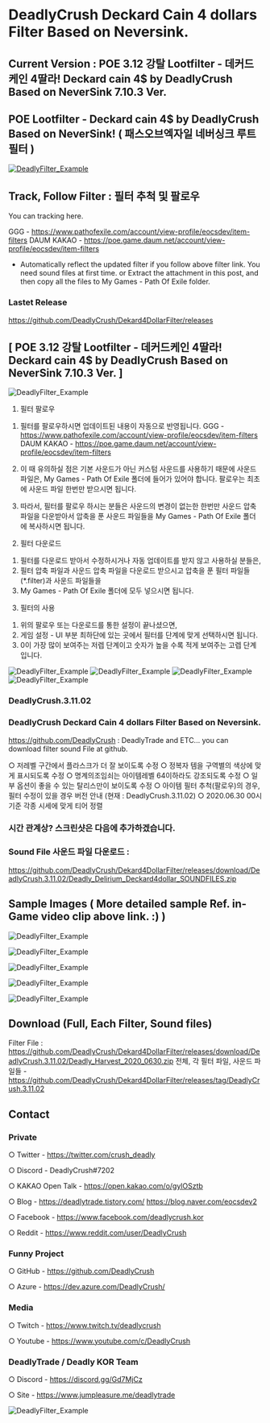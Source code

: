 # DeadlyCrush Deckard Cain 4 dollars Filter Based on Neversink.

## Current Version : POE 3.12 강탈 Lootfilter - 데커드케인 4딸라! Deckard cain 4$ by DeadlyCrush Based on NeverSink 7.10.3 Ver.

## POE Lootfilter - Deckard cain 4$ by DeadlyCrush Based on NeverSink! ( 패스오브엑자일 네버싱크 루트 필터 )
[![DeadlyFilter_Example](https://postfiles.pstatic.net/MjAyMDA0MDhfMjkz/MDAxNTg2MzI1MDE2NjIy.ZQaMP7dRKbTMBcrr7IGTyg1VnkDrLRoATqHBA0S1aI8g.K9kehAa06biZLyCtTAGrUe6kAn3zYMSzIoH-BKs1Ipcg.JPEG.eocsdev2/Deadly_2020_0408_006.jpg?type=w773)](https://youtu.be/xuvF_PzsMwk)

## Track, Follow Filter : 필터 추척 및 팔로우
You can tracking here.

GGG - https://www.pathofexile.com/account/view-profile/eocsdev/item-filters
DAUM KAKAO - https://poe.game.daum.net/account/view-profile/eocsdev/item-filters

* Automatically reflect the updated filter if you follow above filter link. You need sound files at first time.
or Extract the attachment in this post, and then copy all the files to My Games - Path Of Exile folder.

### Lastet Release
https://github.com/DeadlyCrush/Dekard4DollarFilter/releases

## [ POE 3.12 강탈 Lootfilter - 데커드케인 4딸라! Deckard cain 4$ by DeadlyCrush Based on NeverSink 7.10.3 Ver. ]

![DeadlyFilter_Example](https://postfiles.pstatic.net/MjAyMDEwMDFfMTkz/MDAxNjAxNTU4MTcwMTE3.dgoJ-bChPywA5SC18HAxLguzaC4oP9da4GtI-mLG7Scg.k3xdQdkTft3Z5Wa9z2mMYwOatFLAD3mhKHycRg3nE18g.PNG.eocsdev2/Deadly_2020_1001_001.png?type=w773)

1. 필터 팔로우

1) 필터를 팔로우하시면 업데이트된 내용이 자동으로 반영됩니다.
GGG - https://www.pathofexile.com/account/view-profile/eocsdev/item-filters
DAUM KAKAO - https://poe.game.daum.net/account/view-profile/eocsdev/item-filters

2) 이 때 유의하실 점은 기본 사운드가 아닌 커스텀 사운드를 사용하기 때문에 사운드 파일은,
My Games - Path Of Exile 폴더에 들어가 있어야 합니다. 팔로우는 최초에 사운드 파일 한번만 받으시면 됩니다.

3) 따라서, 필터를 팔로우 하시는 분들은 사운드의 변경이 없는한 한번만 사운드 압축파일을 다운받아서 압축을 푼 사운드 파일들을 My Games - Path Of Exile 폴더에 복사하시면 됩니다.

2. 필터 다운로드

1) 필터를 다운로드 받아서 수정하시거나 자동 업데이트를 받지 않고 사용하실 분들은,
2) 필터 압축 파일과 사운드 압축 파일을 다운로드 받으시고 압축을 푼 필터 파일들(*.filter)과 사운드 파일들을
3) My Games - Path Of Exile 폴더에 모두 넣으시면 됩니다.

3. 필터의 사용

1) 위의 팔로우 또는 다운로드를 통한 설정이 끝나셨으면,
2) 게임 설정 - UI 부분 최하단에 있는 곳에서 필터를 단계에 맞게 선택하시면 됩니다.
3) 0이 가장 많이 보여주는 저렙 단계이고 숫자가 높을 수록 적게 보여주는 고렙 단계입니다.

![DeadlyFilter_Example](https://postfiles.pstatic.net/MjAyMDA2MjNfMjMx/MDAxNTkyODg1OTQ5MTQ3.z3eirRGTG79J2FcOCr_S8yykmdzPCb-mGek0sik8z1Ug.Y31wkHLWJDqKOusfrVUewiYRf2wOcuP7g-SP1dD02JIg.PNG.eocsdev2/Deadly_2020_0623_002.png?type=w773)
![DeadlyFilter_Example](https://postfiles.pstatic.net/MjAyMDA2MjNfMTAw/MDAxNTkyODg1OTQ5MTQ4._kd8q1CvyQiXNEY5d-6hP6_yA2YQaUSr-LjvBueTthMg.GNbccVNdvkpeBxGf60J0DOoscmgAuSPcbH7hkw2kvKgg.PNG.eocsdev2/Deadly_2020_0623_003.png?type=w773)
![DeadlyFilter_Example](https://postfiles.pstatic.net/MjAyMDA2MjNfMTYw/MDAxNTkyODg1OTQ5MTUx.5sZJeQMY7_tBrJ7dE8mGYwT7a47HSbu5v2l9sLlES3sg.ocsYL5fDjZB1RA615rIEs_P9sb6LS0WBGEWeiuGdMLAg.PNG.eocsdev2/Deadly_2020_0623_004.png?type=w773)
![DeadlyFilter_Example](https://postfiles.pstatic.net/MjAyMDA2MjNfNTYg/MDAxNTkyODg1OTQ5MTQ1.AJjK2GH-s4ScTWs6ApRt2EFl7dhnCpU_c9WzvYn42vAg.0dU1nyCHTYpSpcUQbww5wr3e5OFM5f6FLirEkQcEEdEg.PNG.eocsdev2/Deadly_2020_0623_005.png?type=w773)

### DeadlyCrush.3.11.02
### DeadlyCrush Deckard Cain 4 dollars Filter Based on Neversink.
https://github.com/DeadlyCrush : DeadlyTrade and ETC...
you can download filter sound File at github.

○ 저레벨 구간에서 플라스크가 더 잘 보이도록 수정
○ 정복자 템을 구역별의 색상에 맞게 표시되도록 수정
○ 명계의조임쇠는 아이템레벨 64이하라도 강조되도록 수정
○ 일부 옵션이 좋을 수 있는 탈리스만이 보이도록 수정
○ 아이템 필터 추척(팔로우)의 경우, 필터 수정이 있을 경우 버전 안내 (현재 : DeadlyCrush.3.11.02)
○ 2020.06.30 00시 기준 각종 시세에 맞게 티어 정렬

### 시간 관계상? 스크린샷은 다음에 추가하겠습니다.

### Sound File 사운드 파일 다운로드 :
https://github.com/DeadlyCrush/Dekard4DollarFilter/releases/download/DeadlyCrush.3.11.02/Deadly_Delirium_Deckard4dollar_SOUNDFILES.zip

## Sample Images ( More detailed sample Ref. in-Game video clip above link. :) )

![DeadlyFilter_Example](https://img1.daumcdn.net/thumb/R1280x0/?scode=mtistory2&fname=https%3A%2F%2Fk.kakaocdn.net%2Fdn%2FoErSV%2FbtqDkyEItdT%2FpIU1Kx3y70jynGPvB5cne1%2Fimg.png)

![DeadlyFilter_Example](https://img1.daumcdn.net/thumb/R1280x0/?scode=mtistory2&fname=https%3A%2F%2Fk.kakaocdn.net%2Fdn%2FdlJSs2%2FbtqDkzjhQJy%2FNhilVi60BJbUfiNJaIQlE0%2Fimg.png)

![DeadlyFilter_Example](https://img1.daumcdn.net/thumb/R1280x0/?scode=mtistory2&fname=https%3A%2F%2Fk.kakaocdn.net%2Fdn%2FbRcdIY%2FbtqDia53BpX%2FKAgAGfHNVVJpL25H4EWjR1%2Fimg.png)

![DeadlyFilter_Example](https://img1.daumcdn.net/thumb/R1280x0/?scode=mtistory2&fname=https%3A%2F%2Fk.kakaocdn.net%2Fdn%2FvFCFW%2FbtqDkzwQQbC%2FsKHGgqm8G0PRzdE0LS79GK%2Fimg.png)

![DeadlyFilter_Example](https://img1.daumcdn.net/thumb/R1280x0/?scode=mtistory2&fname=https%3A%2F%2Fk.kakaocdn.net%2Fdn%2FbBCKpH%2FbtqDg4LZ3vL%2FfAVcfKy9AsTGE2M470F9ck%2Fimg.png)

## Download (Full, Each Filter, Sound files)

Filter File : https://github.com/DeadlyCrush/Dekard4DollarFilter/releases/download/DeadlyCrush.3.11.02/Deadly_Harvest_2020_0630.zip
전체, 각 필터 파일, 사운드 파일들 - https://github.com/DeadlyCrush/Dekard4DollarFilter/releases/tag/DeadlyCrush.3.11.02

## Contact

### Private

○ Twitter - https://twitter.com/crush_deadly

○ Discord - DeadlyCrush#7202

○ KAKAO Open Talk - https://open.kakao.com/o/gylOSztb

○ Blog - https://deadlytrade.tistory.com/ https://blog.naver.com/eocsdev2

○ Facebook - https://www.facebook.com/deadlycrush.kor

○ Reddit - https://www.reddit.com/user/DeadlyCrush


### Funny Project

○ GitHub - https://github.com/DeadlyCrush

○ Azure - https://dev.azure.com/DeadlyCrush/


### Media

○ Twitch - https://www.twitch.tv/deadlycrush

○ Youtube - https://www.youtube.com/c/DeadlyCrush


### DeadlyTrade / Deadly KOR Team

○ Discord - https://discord.gg/Gd7MjCz

○ Site - https://www.jumpleasure.me/deadlytrade

![DeadlyFilter_Example](https://postfiles.pstatic.net/MjAyMDA2MjNfMTA2/MDAxNTkyODkwOTk0Mzgz.sGvn_QLk2eVbvCimyfgAeE2P2bNOcri2U0zI7ynLIgIg.cBiNmVU3f6kjgtg0hbMzK4YBDPeYXvWwc6hRpk-ZQSwg.PNG.eocsdev2/DeadlyTrade_MoonLight.png?type=w773)

